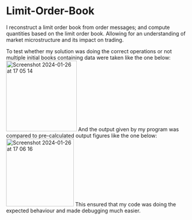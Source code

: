 # Limit-Order-Book

I reconstruct a limit order book from order messages; and compute quantities based on the limit order book. 
Allowing for an understanding of market microstructure and its impact on trading.

To test whether my solution was doing the correct operations or not multiple initial books containing data were taken like the one below: </br>
<img width="191" alt="Screenshot 2024-01-26 at 17 05 14" src="https://github.com/ebin-sabu/Limit-Order-Book/assets/49438210/215b9fab-3271-4803-a811-0e602ea6d05e">
And the output given by my program was compared to pre-calculated output figures like the one below: </br>
<img width="183" alt="Screenshot 2024-01-26 at 17 06 16" src="https://github.com/ebin-sabu/Limit-Order-Book/assets/49438210/8f07ccf3-5bb3-414a-b4c8-4350fdb062f1">
This ensured that my code was doing the expected behaviour and made debugging much easier.
